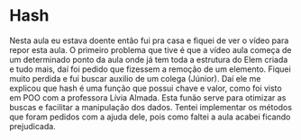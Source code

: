 # Hash 
Nesta aula eu estava doente então fui pra casa e fiquei de ver o vídeo para repor esta aula. O primeiro problema que tive é que a vídeo aula começa de um determinado ponto da aula onde já tem toda a estrutura do Elem criada e tudo mais, daí foi pedido que fizessem a remoção de um elemento. Fiquei muito perdida e fui buscar auxilio de um colega (Júnior). Daí ele me explicou que hash é uma função que possui chave e valor, como foi visto em POO com a professora Lívia Almada. Esta funão serve para otimizar as buscas e facilitar a manipulação dos dados. Tentei implementar os métodos que foram pedidos com a ajuda dele, pois como faltei a aula acabei ficando prejudicada. 

